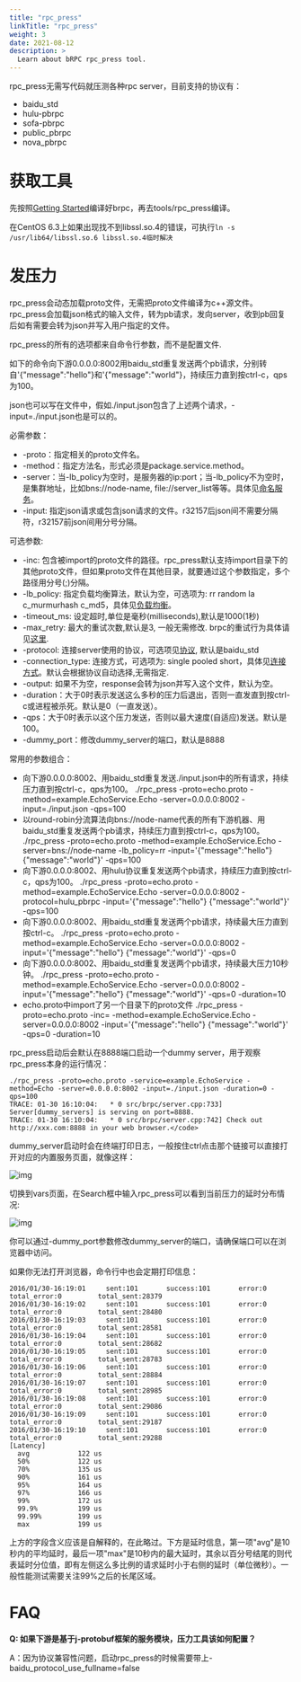 ```yaml
---
title: "rpc_press"
linkTitle: "rpc_press"
weight: 3
date: 2021-08-12
description: >
  Learn about bRPC rpc_press tool.
---
```

rpc_press无需写代码就压测各种rpc server，目前支持的协议有：

- baidu_std
- hulu-pbrpc
- sofa-pbrpc
- public_pbrpc
- nova_pbrpc

# 获取工具

先按照[Getting Started](getting_started.md)编译好brpc，再去tools/rpc_press编译。

在CentOS 6.3上如果出现找不到libssl.so.4的错误，可执行`ln -s /usr/lib64/libssl.so.6 libssl.so.4临时解决`

# 发压力

rpc_press会动态加载proto文件，无需把proto文件编译为c++源文件。rpc_press会加载json格式的输入文件，转为pb请求，发向server，收到pb回复后如有需要会转为json并写入用户指定的文件。

rpc_press的所有的选项都来自命令行参数，而不是配置文件.

如下的命令向下游0.0.0.0:8002用baidu_std重复发送两个pb请求，分别转自'{"message":"hello"}和'{"message":"world"}，持续压力直到按ctrl-c，qps为100。

json也可以写在文件中，假如./input.json包含了上述两个请求，-input=./input.json也是可以的。

必需参数：

- -proto：指定相关的proto文件名。
- -method：指定方法名，形式必须是package.service.method。
- -server：当-lb_policy为空时，是服务器的ip:port；当-lb_policy不为空时，是集群地址，比如bns://node-name, file://server_list等等。具体见[命名服务](client.md#命名服务)。
- -input: 指定json请求或包含json请求的文件。r32157后json间不需要分隔符，r32157前json间用分号分隔。

可选参数:

- -inc: 包含被import的proto文件的路径。rpc_press默认支持import目录下的其他proto文件，但如果proto文件在其他目录，就要通过这个参数指定，多个路径用分号(;)分隔。
- -lb_policy: 指定负载均衡算法，默认为空，可选项为: rr random la c_murmurhash c_md5，具体见[负载均衡](client.md#负载均衡)。
- -timeout_ms: 设定超时,单位是毫秒(milliseconds),默认是1000(1秒)
- -max_retry: 最大的重试次数,默认是3, 一般无需修改. brpc的重试行为具体请见[这里](client.md#重试).
- -protocol: 连接server使用的协议，可选项见[协议](client.md#协议), 默认是baidu_std
- -connection_type: 连接方式，可选项为: single pooled short，具体见[连接方式](client.md#连接方式)。默认会根据协议自动选择,无需指定.
- -output: 如果不为空，response会转为json并写入这个文件，默认为空。
- -duration：大于0时表示发送这么多秒的压力后退出，否则一直发直到按ctrl-c或进程被杀死。默认是0（一直发送）。
- -qps：大于0时表示以这个压力发送，否则以最大速度(自适应)发送。默认是100。
- -dummy_port：修改dummy_server的端口，默认是8888

常用的参数组合：

- 向下游0.0.0.0:8002、用baidu_std重复发送./input.json中的所有请求，持续压力直到按ctrl-c，qps为100。
  ./rpc_press -proto=echo.proto -method=example.EchoService.Echo -server=0.0.0.0:8002 -input=./input.json -qps=100
- 以round-robin分流算法向bns://node-name代表的所有下游机器、用baidu_std重复发送两个pb请求，持续压力直到按ctrl-c，qps为100。
  ./rpc_press -proto=echo.proto -method=example.EchoService.Echo -server=bns://node-name -lb_policy=rr -input='{"message":"hello"} {"message":"world"}' -qps=100
- 向下游0.0.0.0:8002、用hulu协议重复发送两个pb请求，持续压力直到按ctrl-c，qps为100。
  ./rpc_press -proto=echo.proto -method=example.EchoService.Echo -server=0.0.0.0:8002 -protocol=hulu_pbrpc -input='{"message":"hello"} {"message":"world"}' -qps=100
- 向下游0.0.0.0:8002、用baidu_std重复发送两个pb请求，持续最大压力直到按ctrl-c。
  ./rpc_press -proto=echo.proto -method=example.EchoService.Echo -server=0.0.0.0:8002 -input='{"message":"hello"} {"message":"world"}' -qps=0
- 向下游0.0.0.0:8002、用baidu_std重复发送两个pb请求，持续最大压力10秒钟。
  ./rpc_press -proto=echo.proto -method=example.EchoService.Echo -server=0.0.0.0:8002 -input='{"message":"hello"} {"message":"world"}' -qps=0 -duration=10
- echo.proto中import了另一个目录下的proto文件
  ./rpc_press -proto=echo.proto -inc=<another-dir-with-the-imported-proto> -method=example.EchoService.Echo -server=0.0.0.0:8002 -input='{"message":"hello"} {"message":"world"}' -qps=0 -duration=10

rpc_press启动后会默认在8888端口启动一个dummy server，用于观察rpc_press本身的运行情况：

```
./rpc_press -proto=echo.proto -service=example.EchoService -method=Echo -server=0.0.0.0:8002 -input=./input.json -duration=0 -qps=100
TRACE: 01-30 16:10:04:   * 0 src/brpc/server.cpp:733] Server[dummy_servers] is serving on port=8888.
TRACE: 01-30 16:10:04:   * 0 src/brpc/server.cpp:742] Check out http://xxx.com:8888 in your web browser.</code>
```

dummy_server启动时会在终端打印日志，一般按住ctrl点击那个链接可以直接打开对应的内置服务页面，就像这样：

![img](/images/docs/rpc_press_1.png)

切换到vars页面，在Search框中输入rpc_press可以看到当前压力的延时分布情况:

![img](/images/docs/rpc_press_2.png)

你可以通过-dummy_port参数修改dummy_server的端口，请确保端口可以在浏览器中访问。

如果你无法打开浏览器，命令行中也会定期打印信息：

```
2016/01/30-16:19:01     sent:101       success:101       error:0         total_error:0         total_sent:28379     
2016/01/30-16:19:02     sent:101       success:101       error:0         total_error:0         total_sent:28480     
2016/01/30-16:19:03     sent:101       success:101       error:0         total_error:0         total_sent:28581     
2016/01/30-16:19:04     sent:101       success:101       error:0         total_error:0         total_sent:28682     
2016/01/30-16:19:05     sent:101       success:101       error:0         total_error:0         total_sent:28783     
2016/01/30-16:19:06     sent:101       success:101       error:0         total_error:0         total_sent:28884     
2016/01/30-16:19:07     sent:101       success:101       error:0         total_error:0         total_sent:28985     
2016/01/30-16:19:08     sent:101       success:101       error:0         total_error:0         total_sent:29086     
2016/01/30-16:19:09     sent:101       success:101       error:0         total_error:0         total_sent:29187     
2016/01/30-16:19:10     sent:101       success:101       error:0         total_error:0         total_sent:29288     
[Latency]
  avg            122 us
  50%            122 us
  70%            135 us
  90%            161 us
  95%            164 us
  97%            166 us
  99%            172 us
  99.9%          199 us
  99.99%         199 us
  max            199 us
```

上方的字段含义应该是自解释的，在此略过。下方是延时信息，第一项"avg"是10秒内的平均延时，最后一项"max"是10秒内的最大延时，其余以百分号结尾的则代表延时分位值，即有左侧这么多比例的请求延时小于右侧的延时（单位微秒）。一般性能测试需要关注99%之后的长尾区域。

# FAQ

**Q: 如果下游是基于j-protobuf框架的服务模块，压力工具该如何配置？**

A：因为协议兼容性问题，启动rpc_press的时候需要带上-baidu_protocol_use_fullname=false
